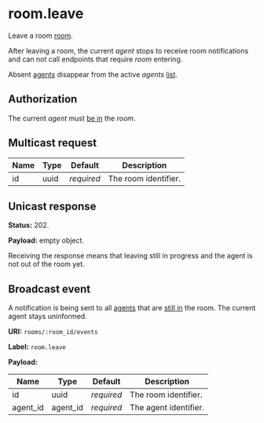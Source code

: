 # room.leave

Leave a room [room](../room.md#room).

After leaving a room, the current _agent_ stops to receive room notifications and can not call endpoints that require _room_ entering.

Absent [agents](../agent.md#agent) disappear from the active _agents_ [list](../agent/list.md).

## Authorization

The current _agent_ must [be in](../room/enter.md) the _room_.

## Multicast request

Name | Type | Default    | Description
---- | ---- | ---------- | --------------------
id   | uuid | _required_ | The room identifier.

## Unicast response

**Status:** 202.

**Payload:** empty object.

Receiving the response means that leaving still in progress and the agent is not out of the room yet.

## Broadcast event

A notification is being sent to all [agents](../agent.md#agent) that are [still in](../room/enter.md) the room.
The current agent stays uninformed.

**URI:** `rooms/:room_id/events`

**Label:** `room.leave`

**Payload:**

Name     | Type     | Default    | Description
-------- | -------- | ---------- | --------------------
id       | uuid     | _required_ | The room identifier.
agent_id | agent_id | _required_ | The agent identifier.
